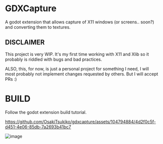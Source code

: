 # GDXCapture
A godot extension that allows capture of X11 windows (or screens.. soon?) and converting them to textures.
  
## DISCLAIMER
This project is very WIP. It's my first time working with X11 and Xlib so it probably is riddled with bugs and bad practices.
  
ALSO, this, for now, is just a personal project for something I need, I will most probably not implement changes requested by others. But I will accept PRs :)
  
# BUILD
Follow the godot extension build tutorial.
  

https://github.com/OsakiTsukiko/gdxcapture/assets/104794884/4d2f0c5f-d451-4e06-85db-7a2693b41bc7

![image](https://github.com/OsakiTsukiko/gdxcapture/assets/104794884/b3d7a94e-cef4-401c-bc03-bb9cc5ff4ba1)
